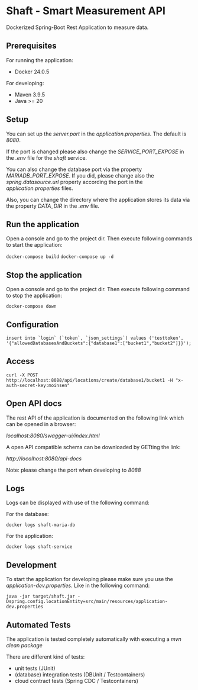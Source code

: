 # Shaft - Smart Measurement API

Dockerized Spring-Boot Rest Application to measure data. 

## Prerequisites

For running the application:

* Docker 24.0.5

For developing:

* Maven 3.9.5
* Java >= 20

## Setup

You can set up the *server.port* in the *application.properties*. The default is *8080*. 

If the port is changed please also change the *SERVICE_PORT_EXPOSE* in the *.env* file for the *shaft* service.

You can also change the database port via the property *MARIADB_PORT_EXPOSE*. If you did, please change also the 
*spring.datasource.url* property according the port in the *application.properties* files.

Also, you can change the directory where the application stores its data via the property *DATA_DIR* in the *.env* file.

## Run the application

Open a console and go to the project dir. Then execute following commands to start the application:

``docker-compose build``
``docker-compose up -d``

## Stop the application

Open a console and go to the project dir. Then execute following command to stop the application:

``docker-compose down``

## Configuration

``insert into `login` (`token`, `json_settings`) values ('testtoken', '{"allowedDatabasesAndBuckets":{"database1":["bucket1","bucket2"]}}');``

## Access

``curl -X POST http://localhost:8088/api/locations/create/database1/bucket1 -H "x-auth-secret-key:moinsen"``


## Open API docs

The rest API of the application is documented on the following link which can be opened in a browser:

*localhost:8080/swagger-ui/index.html*

A open API compatible schema can be downloaded by GETting the link:

*http://localhost:8080/api-docs*

Note: please change the port when developing to *8088*

## Logs

Logs can be displayed with use of the following command:

For the database:

``docker logs shaft-maria-db``

For the application:

``docker logs shaft-service``

## Development

To start the application for developing please make sure you use the *application-dev.properties*. 
Like in the following command:

``
java -jar target/shaft.jar -Dspring.config.locationEntity=src/main/resources/application-dev.properties
``

## Automated Tests

The application is tested completely automatically with executing a *mvn clean package*

There are different kind of tests:

* unit tests (JUnit)
* (database) integration tests (DBUnit / Testcontainers)
* cloud contract tests (Spring CDC / Testcontainers)
